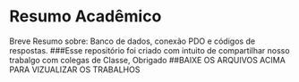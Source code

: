 # Resumo Acadêmico
Breve Resumo sobre: Banco de dados, conexão PDO e códigos de respostas.
###Esse repositório foi criado com intuito de compartilhar nosso trabalgo com colegas de Classe, Obrigado
##BAIXE OS ARQUIVOS ACIMA PARA VIZUALIZAR OS TRABALHOS
